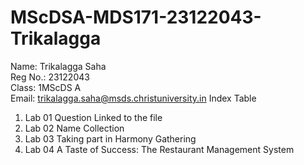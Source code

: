# MScDSA-MDS171-23122043-Trikalagga
Name: Trikalagga Saha  
Reg No.: 23122043  
Class: 1MScDS A   
Email: trikalagga.saha@msds.christuniversity.in
Index Table
1) Lab 01 Question Linked to the file
2) Lab 02 Name Collection
3) Lab 03 Taking part in Harmony Gathering
4) Lab 04 A Taste of Success: The Restaurant Management System